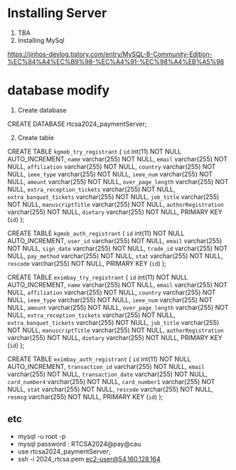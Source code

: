


# Installing Server
1. TBA
2. Installing MySql

https://jinhos-devlog.tistory.com/entry/MySQL-8-Community-Edition-%EC%84%A4%EC%B9%98-%EC%A4%91-%EC%98%A4%EB%A5%98

# database modify
1. Create database

CREATE DATABASE rtcsa2024_paymentServer;

2. Create table

CREATE TABLE `kgmob_try_registrant` (
  `id` int(11) NOT NULL AUTO_INCREMENT,
  `name` varchar(255) NOT NULL,
  `email` varchar(255) NOT NULL,
  `affiliation` varchar(255) NOT NULL,
  `country` varchar(255) NOT NULL,
  `ieee_type` varchar(255) NOT NULL,
  `ieee_num` varchar(255) NOT NULL,
  `amount` varchar(255) NOT NULL,
  `over_page_length` varchar(255) NOT NULL,
  `extra_reception_tickets` varchar(255) NOT NULL,
  `extra_banquet_tickets` varchar(255) NOT NULL,
  `job_title` varchar(255) NOT NULL,
  `manuscriptTitle` varchar(255) NOT NULL,
  `authorRegistration` varchar(255) NOT NULL,
  `dietary` varchar(255) NOT NULL,
  PRIMARY KEY (`id`)
);

CREATE TABLE `kgmob_auth_registrant` (
  `id` int(11) NOT NULL AUTO_INCREMENT,
  `user_id` varchar(255) NOT NULL,
  `email` varchar(255) NOT NULL,
  `sign_date` varchar(255) NOT NULL,
  `trade_id` varchar(255) NOT NULL,
  `pay_method` varchar(255) NOT NULL,
  `stat` varchar(255) NOT NULL,
  `rescode` varchar(255) NOT NULL,
  PRIMARY KEY (`id`)
);

CREATE TABLE `eximbay_try_registrant` (
  `id` int(11) NOT NULL AUTO_INCREMENT,
  `name` varchar(255) NOT NULL,
  `email` varchar(255) NOT NULL,
  `affiliation` varchar(255) NOT NULL,
  `country` varchar(255) NOT NULL,
  `ieee_type` varchar(255) NOT NULL,
  `ieee_num` varchar(255) NOT NULL,
  `amount` varchar(255) NOT NULL,
  `over_page_length` varchar(255) NOT NULL,
  `extra_reception_tickets` varchar(255) NOT NULL,
  `extra_banquet_tickets` varchar(255) NOT NULL,
  `job_title` varchar(255) NOT NULL,
  `manuscriptTitle` varchar(255) NOT NULL,
  `authorRegistration` varchar(255) NOT NULL,
  `dietary` varchar(255) NOT NULL,
  PRIMARY KEY (`id`)
);

CREATE TABLE `eximbay_auth_registrant` (
  `id` int(11) NOT NULL AUTO_INCREMENT,
  `transaction_id` varchar(255) NOT NULL,
  `email` varchar(255) NOT NULL,
  `transaction_date` varchar(255) NOT NULL,
  `card_number4` varchar(255) NOT NULL,
  `card_number1` varchar(255) NOT NULL,
  `stat` varchar(255) NOT NULL,
  `rescode` varchar(255) NOT NULL,
  `resmsg` varchar(255) NOT NULL,
  PRIMARY KEY (`id`)
);


## etc
- mysql -u root -p
- mysql password : RTCSA2024@pay@cau
- use rtcsa2024_paymentServer;
- ssh -i 2024_rtcsa.pem ec2-user@54.160.128.164